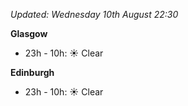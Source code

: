*Updated: Wednesday 10th August 22:30*

**Glasgow**

* 23h - 10h: :sunny: Clear

**Edinburgh**

* 23h - 10h: :sunny: Clear
